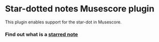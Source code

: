 # Star-dotted notes Musescore plugin

This plugin enables support for the star-dot in Musescore.

### Find out what is a [starred note](https://ianring.com/stardots/)


